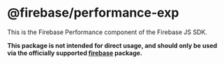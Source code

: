# @firebase/performance-exp

This is the Firebase Performance component of the Firebase JS SDK.

**This package is not intended for direct usage, and should only be used via the officially supported [firebase](https://www.npmjs.com/package/firebase) package.**
